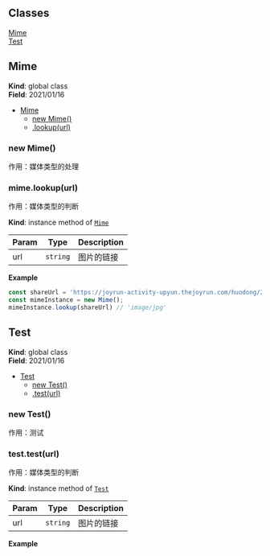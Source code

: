 ## Classes

<dl>
<dt><a href="#Mime">Mime</a></dt>
<dd></dd>
<dt><a href="#Test">Test</a></dt>
<dd></dd>
</dl>

<a name="Mime"></a>

## Mime
**Kind**: global class  
**Field**: 2021/01/16  

* [Mime](#Mime)
    * [new Mime()](#new_Mime_new)
    * [.lookup(url)](#Mime+lookup)

<a name="new_Mime_new"></a>

### new Mime()
作用：媒体类型的处理

<a name="Mime+lookup"></a>

### mime.lookup(url)
作用：媒体类型的判断

**Kind**: instance method of [<code>Mime</code>](#Mime)  

| Param | Type | Description |
| --- | --- | --- |
| url | <code>string</code> | 图片的链接 |

**Example**  
```js
const shareUrl = 'https://joyrun-activity-upyun.thejoyrun.com/huodong/2020/09/run-challenge/assets/img/share.jpg'
const mimeInstance = new Mime();
mimeInstance.lookup(shareUrl) // 'image/jpg'
```
<a name="Test"></a>

## Test
**Kind**: global class  
**Field**: 2021/01/16  

* [Test](#Test)
    * [new Test()](#new_Test_new)
    * [.test(url)](#Test+test)

<a name="new_Test_new"></a>

### new Test()
作用：测试

<a name="Test+test"></a>

### test.test(url)
作用：媒体类型的判断

**Kind**: instance method of [<code>Test</code>](#Test)  

| Param | Type | Description |
| --- | --- | --- |
| url | <code>string</code> | 图片的链接 |

**Example**  
```js
```
